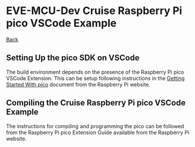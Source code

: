 # EVE-MCU-Dev Cruise Raspberry Pi pico VSCode Example

[Back](../README.md)

## Setting Up the pico SDK on VSCode

The build environment depends on the presence of the Raspberry Pi pico VSCode Extension. This can be setup following instructions in the [Getting Started With pico](https://datasheets.raspberrypi.com/pico/getting-started-with-pico.pdf) document from the Raspberry Pi website.

## Compiling the Cruise Raspberry Pi pico VSCode Example

The instructions for compiling and programming the pico can be followed from the Raspberry Pi pico Extension Guide available from the Raspberry Pi website.
